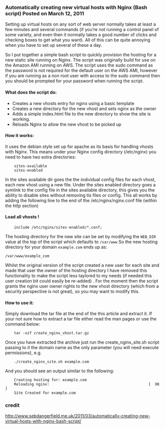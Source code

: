 ### Automatically creating new virtual hosts with Nginx (Bash script) Posted on March 12, 2011

Setting up virtual hosts on any sort of web server normally takes at least a few minutes and several commands (if you’re not running a control panel of some variety, and even then it normally takes a good number of clicks and checking boxes to get what you want). All of this can be quite annoying when you have to set up several of these a day.

So I put together a simple bash script to quickly provision the hosting for a new static site running on Nginx. The script was originally build for use on the Amazon AMI running on AWS. The script uses the sudo command as the password is not required for the default user on the AWS AMI, however if you are running as a non root user with access to the sudo command then you should be prompted for your password when running the script.

#### What does the script do:
- Creates a new vhosts entry for nginx using a basic template
- Creates a new directory for the new vhost and sets nginx as the owner
- Adds a simple index.html file to the new directory to show the site is working.
- Reloads Nginx to allow the new vhost to be picked up

#### How it works:
It uses the debian style set up for apache as its basis for handling vhosts with Nginx. This means under your Nginx config directory (/etc/nginx) you need to have two extra directories:

```
	sites-available
	sites-enabled
```
In the sites available dir goes the the individual config files for each vhost, each new vhost using a new file. Under the sites enabled directory goes a symlink to the config file in the sites available directory, this gives you the ability to disable sites without removing tis files or config. This all works by adding the following line to the end of the /etc/nginx/nginx.conf file (within the http section)

#### Load all vhosts !
```
	include /etc/nginx/sites-enabled/*.conf;
```
The hosting directory for the new site can be set by modifying the `WEB_DIR` value at the top of the script which defaults to `/var/www`
So the new hosting directory for your domain `example.com` ends up as:

`/var/www/example_com`

Whilst the original version of the script created a new user for each site and made that user the owner of the hosting directory I have removed this functionality to make the script less taylored to my needs (if needed this user creation bit could easily be re-added) . For the moment then the script grants the nginx user owner rights to the new vhost directory (which from a security perspective is not great), so you may want to modify this.

#### How to use it:
Simply download the tar file at the end of the this article and extract it. If your not sure how to extract a tar file either read the man pages or use the command below:
```
	tar -xzf create_nginx_vhost.tar.gz
```
Once you have extracted the archive just run the create_nginx_site.sh script passing to it the domain name as the only parameter (you will need execute permissions), e.g.
```
	./create_nginx_site.sh example.com
```
And you should see an output similar to the following:

```
	Creating hosting for: example.com
	Reloading nginx:                                             [  OK  ]
	Site Created for example.com
```

### credit
http://www.sebdangerfield.me.uk/2011/03/automatically-creating-new-virtual-hosts-with-nginx-bash-script/